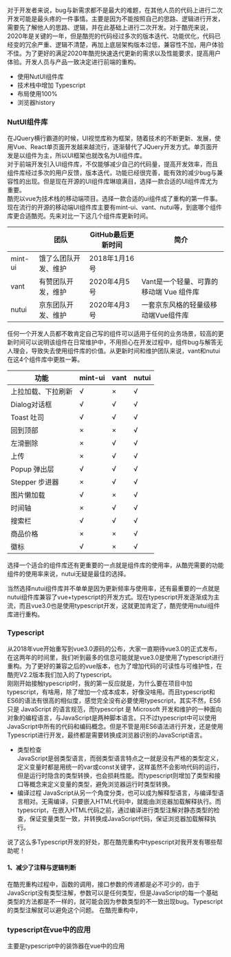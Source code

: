 对于开发者来说，bug与新需求都不是最大的难题，在其他人员的代码上进行二次开发可能是最头疼的一件事情。主要是因为不能按照自己的思路、逻辑进行开发，需要先了解他人的思路、逻辑，并在此基础上进行二次开发。对于酷兜来说，2020年是关键的一年，但是酷兜的代码经过多次的版本迭代、功能优化，代码已经变的冗余严重、逻辑不清楚，再加上底层架构版本过低，兼容性不加，用户体验不佳。为了更好的满足2020年酷兜快速迭代更新的需求以及性能要求，提高用户体验。开发人员与产品一致决定进行前端的重构。  

* 使用NutUI组件库
* 技术栈中增加 Typescript 
* 布局使用100%
* 浏览器history

### NutUI组件库
在JQuery横行霸道的时候，UI视觉库称为框架，随着技术的不断更新、发展，使用Vue、React单页面开发越来越流行，逐渐替代了JQuery开发方式。单页面开发是以组件为主，所以UI框架也就改名为UI组件库。  
对于前端开发引入UI组件库，不仅能够减少自己的代码量，提高开发效率，而且组件库经过多次的用户反馈，版本迭代，功能已经很完善，能有效的减少bug与兼容性的出现。但是现在开源的UI组件库琳琅满目，选择一款合适的UI组件库尤为重要。  
酷兜以vue为技术栈的移动端项目。选择一款合适的ui组件成了重构的第一件事。现在流行的开源的移动端UI组件库主要有mint-ui、vant、nutui等，到底哪个组件库更合适酷兜。先来对比一下这几个组件库更新时间。

|        | 团队 |  GitHub最后更新时间 | 简介 | 
|  ----  | ----  | ---- | ---- | 
| mint-ui  | 饿了么团队开发、维护 | 2018年1月16号 | |
| vant | 有赞团队开发，维护 | 2020年4月5号 |  Vant是一个轻量、可靠的移动端 Vue 组件库  |
| nutui | 京东团队开发、维护 | 2020年4月3号 |  一套京东风格的轻量级移动端Vue组件库  |  

任何一个开发人员都不敢肯定自己写的组件可以适用于任何的业务场景，较高的更新时间可以说明该组件在日常维护中，不用担心在开发过程中，组件bug与解答无人理会，导致失去使用组件库的价值。从更新时间和维护团队来说，vant和nutui在这4个组件库中更胜一筹。

|    功能    | mint-ui |  vant |  nutui |
|  ----  | ----  | ---- |  ---- |
| 上拉加载、下拉刷新 | √ |  × | √|
| Dialog对话框  |  √ |  √ | √| 
| Toast 吐司  |  √ |  √  | √|
| 回到顶部  |  × |  × | √|
| 左滑删除  |  × |  √  | √| 
| 上传  |  × |  √ | √|
| Popup 弹出层  |  √ |  √  | √|
| Stepper 步进器  |  × |  √  | √| 
| 图片懒加载  |  √ |  ×  | √| 
| 时间轴  |  × |  √ | √|
| 搜索栏  |  √ |  √ | √|
| 商品价格  |  × |  × |  √|
| 徽标  |  √ |  × |  √|

选择一个适合的组件库还有更重要的一点就是组件库的使用率，从酷兜需要的功能组件的使用率来说，nutui无疑是最佳的选择。

当然选择nutui组件库并不单单是因为更新频率与使用率，还有最重要的一点就是nutui组件库兼容了vue+typescript的开发方式。现在typescript开发逐渐成为主流，而且vue3.0也是使用typescript开发，这就更加肯定了，酷兜使用nutui组件库进行重构。

### Typescript
从2018年vue开始重写到vue3.0源码的公布，大家一直期待vue3.0的正式发布，在这两年的时间里，我们听到最多的信息可能就是vue3.0是使用了typescript进行重构。为了更好的兼容之后的vue版本，也为了增加代码的可读性与可维护性，在酷兜V2.2版本我们加入的了typescript。  
刚刚开始接触typescript时，我的第一反应就是，为什么要在项目中加typescript，有啥用，除了增加一个成本成本，好像没啥用。而且typescript和ES6的语法有很高的相似度，感觉完全没有必要使用typescript，其实不然，ES6 只是 JavaScript 的语言规范，而typescript 是 Microsoft 开发和维护的一种面向对象的编程语言，与JavaScript是两种脚本语言。只不过typescript中可以使用JavaScript中所有的代码和编码概念。但是不管是用ES6语法进行开发，还是使用Typescript进行开发，最终都是需要转换成浏览器识别的JavaScript语言。

* 类型检查  
    JavaScript是弱类型语言，而弱类型语言特点之一就是没有严格的类型定义，定义变量时都是用统一的var或const关键字，这样虽然不会影响代码的运行，但是运行时隐含的类型转换，也会损耗性能。而typescript则增加了类型和接口等概念来定义变量的类型，避免浏览器运行时类型转换。
* 编译过程
    JavaScript从另一个角度分类，也可以成为解释型语言，与编译型语言相对。无需编译，只要嵌入HTML代码中，就能由浏览器加载解释执行。而typescript，在嵌入HTML代码之前，通过编译进行类型注解对静态类型的检查，保证变量类型一致，并转换成JavaScript代码，保证浏览器加载解释执行。
    
说了这么多Typescript开发的好处，那在酷兜重构中typescript对我开发有哪些帮助呢！

#### 1、减少了注释与逻辑判断
在酷兜重构过程中，函数的调用，接口参数的传递都是必不可少的，由于JavaScript没有类型注解，参数可以是任何类型，但是JavaScript的每一个基础类型的方法都是不一样的，就可能会因为参数类型的不一致出现bug。Typescript的类型注解就可以避免这个问题。
在酷兜重构中，





### typescript在vue中的应用
主要是typescript中的装饰器在vue中的应用